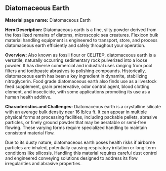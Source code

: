 ## Diatomaceous Earth

**Material page name:** Diatomaceous Earth

**Hero Description:** Diatomaceous earth is a fine, silty powder derived from the fossilized remains of diatoms, microscopic sea creatures. Flexicon bulk material handling equipment is engineered to transport, store, and process diatomaceous earth efficiently and safely throughout your operation.

**Overview:** Also known as fossil flour or CELITE®, diatomaceous earth is a versatile, naturally occurring sedimentary rock pulverized into a loose powder. It has diverse commercial and industrial uses ranging from pool filters and toothpaste abrasives to polishing compounds. Historically, diatomaceous earth has been a key ingredient in dynamite, stabilizing nitroglycerin. Food grade diatomaceous earth also finds use as a livestock feed supplement, grain preservative, odor control agent, blood clotting element, and insecticide, with some applications promoting its use as a human health additive.

**Characteristics and Challenges:** Diatomaceous earth is a crystalline silicate with an average bulk density near 16 lb/cu ft. It can appear in multiple physical forms at processing facilities, including packable pellets, abrasive particles, or finely ground powder that may be aeratable or semi-free flowing. These varying forms require specialized handling to maintain consistent material flow.

Due to its dusty nature, diatomaceous earth poses health risks if airborne particles are inhaled, potentially causing respiratory irritation or long-term conditions like silicosis. Handling this material requires careful dust control and engineered conveying solutions designed to address its flow irregularities and abrasive properties.
